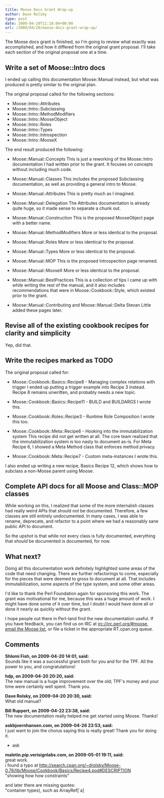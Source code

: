 ```yaml
---
title: Moose Docs Grant Wrap-up
author: Dave Rolsky
type: post
date: 2009-04-20T11:18:04+00:00
url: /2009/04/20/moose-docs-grant-wrap-up/
---
```

The Moose docs grant is finished, so I'm going to review what exactly was accomplished, and how it differed from the original grant proposal. I'll take each section of the original proposal one at a time.

## Write a set of Moose::Intro docs

I ended up calling this documentation Moose::Manual instead, but what was produced is pretty similar to the original plan.

The original proposal called for the following sections:

  * Moose::Intro::Attributes
  * Moose::Intro::Subclassing
  * Moose::Intro::MethodModifiers
  * Moose::Intro::MooseObject
  * Moose::Intro::Roles
  * Moose::Intro::Types
  * Moose::Intro::Introspection
  * Moose::Intro::MooseX

The end result produced the following:

  * Moose::Manual::Concepts 
    This is just a reworking of the Moose::Intro documentation I had written prior to the grant. It focuses on concepts without including much code.

  * Moose::Manual::Classes 
    This includes the proposed Subclassing documentation, as well as providing a general intro to Moose.

  * Moose::Manual::Attributes 
    This is pretty much as I imagined.

  * Moose::Manual::Delegation 
    The Attributes documentation is already quite huge, so it made sense to separate a chunk out.

  * Moose::Manual::Construction 
    This is the proposed MooseObject page with a better name.

  * Moose::Manual::MethodModifiers 
    More or less identical to the proposal.

  * Moose::Manual::Roles 
    More or less identical to the proposal.

  * Moose::Manual::Types 
    More or less identical to the proposal.

  * Moose::Manual::MOP 
    This is the proposed Introspection page renamed.

  * Moose::Manual::MooseX 
    More or less identical to the proposal.

  * Moose::Manual::BestPractices 
    This is a collection of tips I came up with while writing the rest of the manual, and it also includes recommendations that were in Moose::Cookbook::Style, which existed prior to the grant.

  * Moose::Manual::Contributing and Moose::Manual::Delta 
    Stevan Little added these pages later.

## Revise all of the existing cookbook recipes for clarity and simplicity

Yep, did that.

## Write the recipes marked as TODO

The original proposal called for:

  * Moose::Cookbook::Basics::Recipe8 - Managing complex relations with trigger 
    I ended up putting a trigger example into Recipe 3 instead. Recipe 8 remains unwritten, and probably needs a new topic.

  * Moose::Cookbook::Basics::Recipe11 - BUILD and BUILDARGS 
    I wrote this.

  * Moose::Cookbook::Roles::Recipe3 - Runtime Role Composition 
    I wrote this too.

  * Moose::Cookbook::Meta::Recipe6 - Hooking into the immutabilization system 
    This recipe did not get written at all. The core team realized that the immutabilization system is too nasty to document as-is. For Meta Recipe 6, I showed a Meta Method class that enforces method privacy.

  * Moose::Cookbook::Meta::Recipe7 - Custom meta-instances 
    I wrote this.

I also ended up writing a new recipe, Basics Recipe 12, which shows how to subclass a non-Moose parent using Moose.

## Complete API docs for all Moose and Class::MOP classes

While working on this, I realized that some of the more internalish classes had really weird APIs that should not be documented. Therefore, a few classes are still entirely undocumented. In many cases, I was able to rename, deprecate, and refactor to a point where we had a reasonably sane public API to document.

So the upshot is that while not every class is fully documented, everything that _should_ be documented is documented, for now.

## What next?

Doing all this documentation work definitely highlighted some areas of the code that need changing. There are further refactorings to come, especially for the pieces that were deemed to gross to document at all. That includes immutabilization, some aspects of the type system, and some other areas.

I'd like to thank the Perl Foundation again for sponsoring this work. The grant was motivational for me, because this was a huge amount of work. I might have done some of it over time, but I doubt I would have done all or done it nearly as quickly without the grant.

I hope people out there in Perl-land find the new documentation useful. If you have feedback, you can find us on IRC at <irc://irc.perl.org/#moose>, [email the Moose list][1], or file a ticket in the appropriate RT.cpan.org queue.

 [1]: mailto:moose@perl.org

## Comments

**Shlomi Fish, on 2009-04-20 14:01, said:**  
Sounds like it was a successful grant both for you and for the TPF. All the power to you, and congratulations!

**hdp, on 2009-04-20 20:20, said:**  
The new manual is a huge improvement over the old; TPF's money and your time were certainly well spent. Thank you.

**Dave Rolsky, on 2009-04-20 20:30, said:**  
What old manual?

**Bill Ruppert, on 2009-04-22 23:38, said:**  
The new documentation really helped me get started using Moose. Thanks!

**askbjoernhansen.com, on 2009-04-26 23:53, said:**  
I just want to join the chorus saying this is really great! Thank you for doing it.

- ask

**maletin.pip.verisignlabs.com, on 2009-05-01 19:11, said:**  
great work.  
i found a typo at <http://search.cpan.org/~drolsky/Moose-0.76/lib/Moose/Cookbook/Basics/Recipe4.pod#DESCRIPTION>  
"showing how how constraints"

and later there are missing quotes:  
"container types), such as ArrayRef[\`a]
